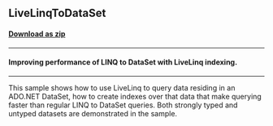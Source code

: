 ## LiveLinqToDataSet
#### [Download as zip](https://downgit.github.io/#/home?url=https://github.com/GrapeCity/ComponentOne-WPF-Samples/tree/master/\NET_4.5.2\C1.WPF.DataSource\CS\LiveLinq\HowTo\Indexing\LiveLinqToDataSet)
____
#### Improving performance of LINQ to DataSet with LiveLinq indexing.
____
This sample shows how to use LiveLinq to query data residing in an
ADO.NET DataSet, how to create indexes over that data that make querying
faster than regular LINQ to DataSet queries. Both strongly typed and
untyped datasets are demonstrated in the sample.



